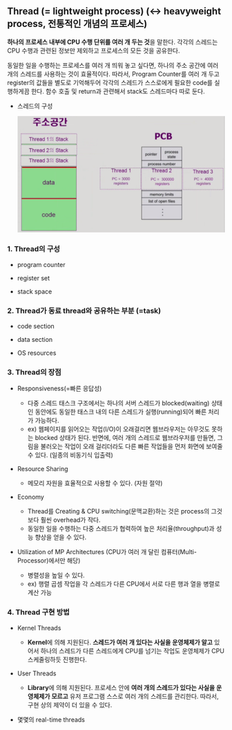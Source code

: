 ## Thread (= lightweight process) (↔ heavyweight process, 전통적인 개념의 프로세스)

**하나의 프로세스 내부에 CPU 수행 단위를 여러 개 두는 것**을 말한다. 각각의 스레드는 CPU 수행과 관련된 정보만 제외하고 프로세스의 모든 것을 공유한다.

동일한 일을 수행하는 프로세스를 여러 개 띄워 놓고 싶다면, 하나의 주소 공간에 여러 개의 스레드를 사용하는 것이 효율적이다. 따라서, Program Counter를 여러 개 두고 register의 값들을 별도로 기억해두어 각각의 스레드가 스스로에게 필요한 code를 실행하게끔 한다. 함수 호출 및 return과 관련해서 stack도 스레드마다 따로 둔다.

* 스레드의 구성

  ![thread](../image/os_img/thread.png)

### 1. Thread의 구성

* program counter

* register set

* stack space

### 2. Thread가 동료 thread와 공유하는 부분 (=task)

* code section

* data section

* OS resources

### 3. Thread의 장점

* Responsiveness(=빠른 응답성)
  * 다중 스레드 태스크 구조에서는 하나의 서버 스레드가 blocked(waiting) 상태인 동안에도 동일한 태스크 내의 다른 스레드가 실행(running)되어 빠른 처리가 가능하다.
  * ex) 웹페이지를 읽어오는 작업(I/O)이 오래걸리면 웹브라우저는 아무것도 못하는 blocked 상태가 된다. 반면에, 여러 개의 스레드로 웹브라우저를 만들면, 그림을 불러오는 작업이 오래 걸리더라도 다른 빠른 작업들을 먼저 화면에 보여줄 수 있다. (일종의 비동기식 입출력)

* Resource Sharing
  * 메모리 자원을 효율적으로 사용할 수 있다. (자원 절약)

* Economy
  * Thread를 Creating & CPU switching(문맥교환)하는 것은 process의 그것보다 훨씬 overhead가 작다.
  * 동일한 일을 수행하는 다중 스레드가 협력하여 높은 처리율(throughput)과 성능 향상을 얻을 수 있다.

* Utilization of MP Architectures (CPU가 여러 개 달린 컴퓨터(Multi-Processor)에서만 해당)
  * 병렬성을 높일 수 있다.
  * ex) 행렬 곱셈 작업을 각 스레드가 다른 CPU에서 서로 다른 행과 열을 병렬로 계산 가능

### 4. Thread 구현 방법

* Kernel Threads
  * **Kernel**에 의해 지원된다. **스레드가 여러 개 있다는 사실을 운영체제가 알고** 있어서 하나의 스레드가 다른 스레드에게 CPU를 넘기는 작업도 운영체제가 CPU 스케줄링하듯 진행한다.

* User Threads
  * **Library**에 의해 지원된다. 프로세스 안에 **여러 개의 스레드가 있다는 사실을 운영체제가 모르고** 유저 프로그램 스스로 여러 개의 스레드를 관리한다. 따라서, 구현 상의 제약이 더 있을 수 있다.

* 몇몇의 real-time threads